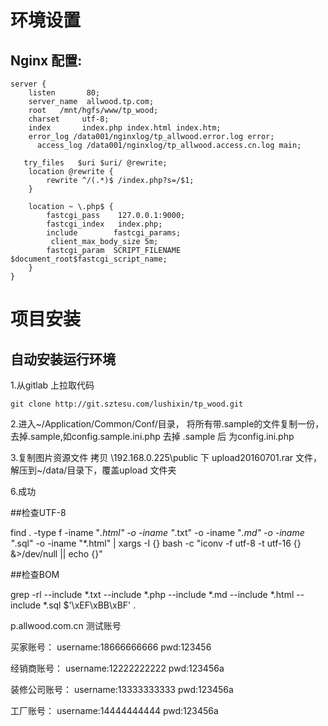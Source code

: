 # 环境设置

## Nginx 配置:

```
server {
    listen       80;
    server_name  allwood.tp.com;
    root   /mnt/hgfs/www/tp_wood;
    charset     utf-8;
    index       index.php index.html index.htm;
    error_log /data001/nginxlog/tp_allwood.error.log error;
      access_log /data001/nginxlog/tp_allwood.access.cn.log main;

   try_files   $uri $uri/ @rewrite;
    location @rewrite {
        rewrite ^/(.*)$ /index.php?s=/$1;
    }

    location ~ \.php$ {
        fastcgi_pass    127.0.0.1:9000;
        fastcgi_index   index.php;
        include        fastcgi_params;
         client_max_body_size 5m;
        fastcgi_param  SCRIPT_FILENAME  $document_root$fastcgi_script_name;
    }
}

```

# 项目安装

## 自动安装运行环境

1.从gitlab 上拉取代码
```
git clone http://git.sztesu.com/lushixin/tp_wood.git
```

2.进入~/Application/Common/Conf/目录， 将所有带.sample的文件复制一份，去掉.sample,如config.sample.ini.php 去掉 .sample 后 为config.ini.php


3.复制图片资源文件
拷贝  \\192.168.0.225\public  下 upload20160701.rar 文件，解压到~/data/目录下，覆盖upload 文件夹

6.成功


##检查UTF-8

find . -type f -iname "*.html"  -o -iname "*.txt" -o -iname "*.md" -o -iname "*.sql" -o -iname "*.html"  | xargs -I {} bash -c "iconv -f utf-8 -t utf-16 {} &>/dev/null || echo {}"

##检查BOM

grep -rl --include \*.txt  --include \*.php --include \*.md  --include \*.html  --include \*.sql $'\xEF\xBB\xBF' .



p.allwood.com.cn 测试账号

买家账号：
username:18666666666
pwd:123456

经销商账号：
username:12222222222
pwd:123456a

装修公司账号：
username:13333333333
pwd:123456a

工厂账号：
username:14444444444
pwd:123456a

